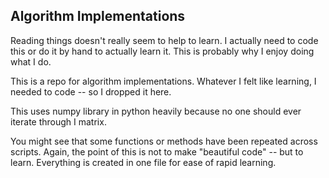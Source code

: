 ## Algorithm Implementations

Reading things doesn't really seem to help to learn. I actually need to code this or do it by hand to actually learn it. This is probably why I enjoy doing what I do.

This is a repo for algorithm implementations. Whatever I felt like learning, I needed to code -- so I dropped it here.

This uses numpy library in python heavily because no one should ever iterate through I matrix.

You might see that some functions or methods have been repeated across scripts. Again, the point of this is not to make "beautiful code" -- but to learn. Everything is created in one file for ease of rapid learning.
